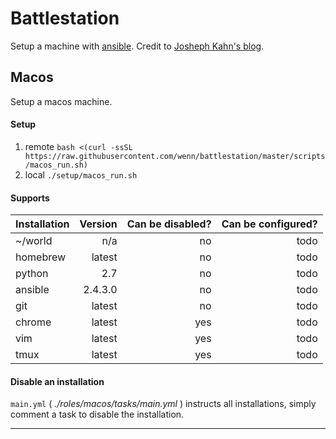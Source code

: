 # Battlestation
Setup a machine with [ansible][ansible].
Credit to [Josheph Kahn's blog][josephkahn].

## Macos
Setup a macos machine.

#### Setup
1. remote `bash <(curl -ssSL https://raw.githubusercontent.com/wenn/battlestation/master/scripts/macos_run.sh)`
2. local `./setup/macos_run.sh`

#### Supports

| Installation | Version | Can be disabled? | Can be configured? |
| --- |---:|---:|---:|
| ~/world | n/a | no | todo |
| homebrew | latest | no | todo |
| python | 2.7 | no | todo |
| ansible | 2.4.3.0 | no | todo |
| git | latest | no | todo |
| chrome | latest | yes | todo |
| vim | latest | yes | todo |
| tmux | latest | yes | todo |


#### Disable an installation
`main.yml` ( _./roles/macos/tasks/main.yml_ ) instructs all installations, simply comment a task to disable the installation.

---

[brew]: https://brew.sh/
[josephkahn]: https://blog.josephkahn.io/articles/ansible/
[ansible]: https://www.ansible.com/
